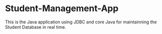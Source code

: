 # Student-Management-App
This is the Java application using JDBC and core Java for maintainning the Student Database in real time.
